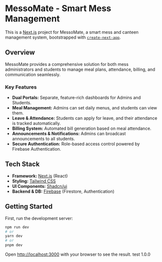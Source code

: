 # MessoMate - Smart Mess Management

This is a [Next.js](https://nextjs.org/) project for MessoMate, a smart mess and canteen management system, bootstrapped with [`create-next-app`](https://github.com/vercel/next.js/tree/canary/packages/create-next-app).

## Overview

MessoMate provides a comprehensive solution for both mess administrators and students to manage meal plans, attendance, billing, and communication seamlessly.

### Key Features

- **Dual Portals:** Separate, feature-rich dashboards for Admins and Students.
- **Meal Management:** Admins can set daily menus, and students can view them.
- **Leave & Attendance:** Students can apply for leave, and their attendance is tracked automatically.
- **Billing System:** Automated bill generation based on meal attendance.
- **Announcements & Notifications:** Admins can broadcast announcements to all students.
- **Secure Authentication:** Role-based access control powered by Firebase Authentication.

## Tech Stack

- **Framework:** [Next.js](https://nextjs.org/) (React)
- **Styling:** [Tailwind CSS](https://tailwindcss.com/)
- **UI Components:** [Shadcn/ui](https://ui.shadcn.com/)
- **Backend & DB:** [Firebase](https://firebase.google.com/) (Firestore, Authentication)

## Getting Started

First, run the development server:

```bash
npm run dev
# or
yarn dev
# or
pnpm dev
```

Open [http://localhost:3000](http://localhost:3000) with your browser to see the result.
test 1.0.0